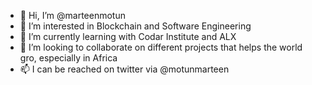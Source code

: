 - 👋 Hi, I’m @marteenmotun
- 👀 I’m interested in Blockchain and Software Engineering
- 🌱 I’m currently learning with Codar Institute and ALX
- 💞️ I’m looking to collaborate on different projects that helps the world gro, especially in Africa
- 📫 I can be reached on twitter via @motunmarteen

<!---
marteenmotun/marteenmotun is a ✨ special ✨ repository because its `README.md` (this file) appears on your GitHub profile.
You can click the Preview link to take a look at your changes.
--->
